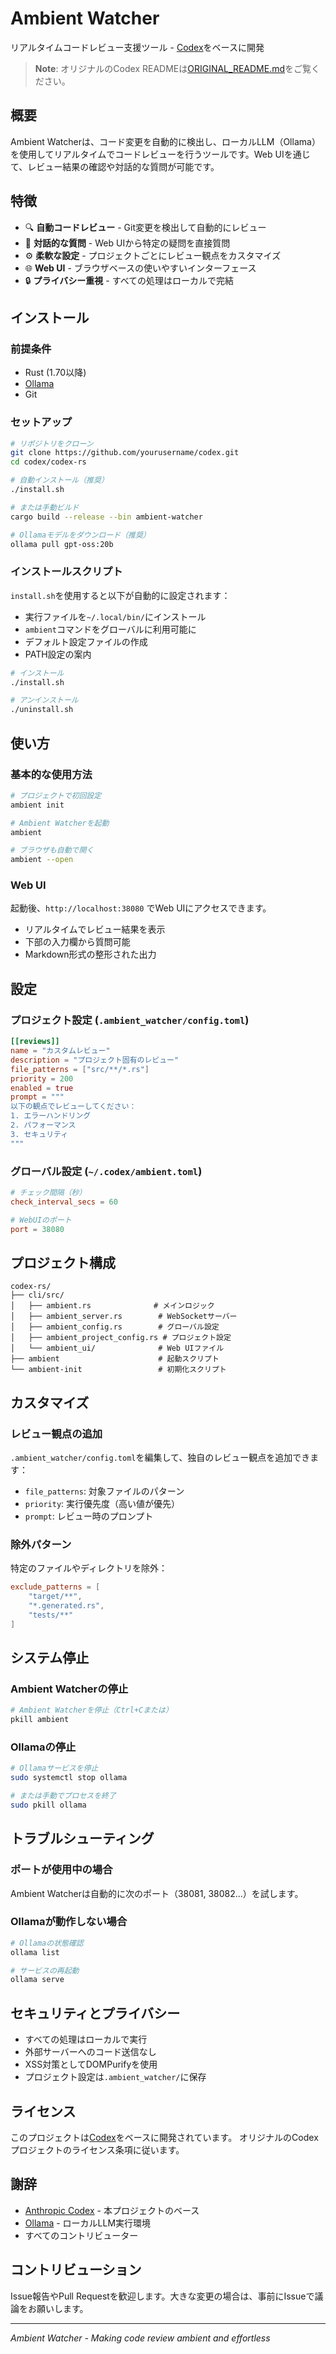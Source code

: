 # Ambient Watcher

リアルタイムコードレビュー支援ツール - [Codex](https://github.com/anthropics/codex)をベースに開発

> **Note**: オリジナルのCodex READMEは[ORIGINAL_README.md](ORIGINAL_README.md)をご覧ください。

## 概要

Ambient Watcherは、コード変更を自動的に検出し、ローカルLLM（Ollama）を使用してリアルタイムでコードレビューを行うツールです。Web UIを通じて、レビュー結果の確認や対話的な質問が可能です。

## 特徴

- 🔍 **自動コードレビュー** - Git変更を検出して自動的にレビュー
- 💬 **対話的な質問** - Web UIから特定の疑問を直接質問
- ⚙️ **柔軟な設定** - プロジェクトごとにレビュー観点をカスタマイズ
- 🌐 **Web UI** - ブラウザベースの使いやすいインターフェース
- 🔒 **プライバシー重視** - すべての処理はローカルで完結

## インストール

### 前提条件

- Rust (1.70以降)
- [Ollama](https://ollama.ai/) 
- Git

### セットアップ

```bash
# リポジトリをクローン
git clone https://github.com/yourusername/codex.git
cd codex/codex-rs

# 自動インストール（推奨）
./install.sh

# または手動ビルド
cargo build --release --bin ambient-watcher

# Ollamaモデルをダウンロード（推奨）
ollama pull gpt-oss:20b
```

### インストールスクリプト

`install.sh`を使用すると以下が自動的に設定されます：

- 実行ファイルを`~/.local/bin/`にインストール
- `ambient`コマンドをグローバルに利用可能に
- デフォルト設定ファイルの作成
- PATH設定の案内

```bash
# インストール
./install.sh

# アンインストール
./uninstall.sh
```

## 使い方

### 基本的な使用方法

```bash
# プロジェクトで初回設定
ambient init

# Ambient Watcherを起動
ambient

# ブラウザも自動で開く
ambient --open
```

### Web UI

起動後、`http://localhost:38080` でWeb UIにアクセスできます。

- リアルタイムでレビュー結果を表示
- 下部の入力欄から質問可能
- Markdown形式の整形された出力

## 設定

### プロジェクト設定 (`.ambient_watcher/config.toml`)

```toml
[[reviews]]
name = "カスタムレビュー"
description = "プロジェクト固有のレビュー"
file_patterns = ["src/**/*.rs"]
priority = 200
enabled = true
prompt = """
以下の観点でレビューしてください：
1. エラーハンドリング
2. パフォーマンス
3. セキュリティ
"""
```

### グローバル設定 (`~/.codex/ambient.toml`)

```toml
# チェック間隔（秒）
check_interval_secs = 60

# WebUIのポート
port = 38080
```

## プロジェクト構成

```
codex-rs/
├── cli/src/
│   ├── ambient.rs              # メインロジック
│   ├── ambient_server.rs        # WebSocketサーバー
│   ├── ambient_config.rs        # グローバル設定
│   ├── ambient_project_config.rs # プロジェクト設定
│   └── ambient_ui/              # Web UIファイル
├── ambient                      # 起動スクリプト
└── ambient-init                 # 初期化スクリプト
```

## カスタマイズ

### レビュー観点の追加

`.ambient_watcher/config.toml`を編集して、独自のレビュー観点を追加できます：

- `file_patterns`: 対象ファイルのパターン
- `priority`: 実行優先度（高い値が優先）
- `prompt`: レビュー時のプロンプト

### 除外パターン

特定のファイルやディレクトリを除外：

```toml
exclude_patterns = [
    "target/**",
    "*.generated.rs",
    "tests/**"
]
```

## システム停止

### Ambient Watcherの停止
```bash
# Ambient Watcherを停止（Ctrl+Cまたは）
pkill ambient
```

### Ollamaの停止
```bash
# Ollamaサービスを停止
sudo systemctl stop ollama

# または手動でプロセスを終了
sudo pkill ollama
```

## トラブルシューティング

### ポートが使用中の場合
Ambient Watcherは自動的に次のポート（38081, 38082...）を試します。

### Ollamaが動作しない場合
```bash
# Ollamaの状態確認
ollama list

# サービスの再起動
ollama serve
```

## セキュリティとプライバシー

- すべての処理はローカルで実行
- 外部サーバーへのコード送信なし
- XSS対策としてDOMPurifyを使用
- プロジェクト設定は`.ambient_watcher/`に保存

## ライセンス

このプロジェクトは[Codex](https://github.com/anthropics/codex)をベースに開発されています。
オリジナルのCodexプロジェクトのライセンス条項に従います。

## 謝辞

- [Anthropic Codex](https://github.com/anthropics/codex) - 本プロジェクトのベース
- [Ollama](https://ollama.ai/) - ローカルLLM実行環境
- すべてのコントリビューター

## コントリビューション

Issue報告やPull Requestを歓迎します。大きな変更の場合は、事前にIssueで議論をお願いします。

---

*Ambient Watcher - Making code review ambient and effortless*